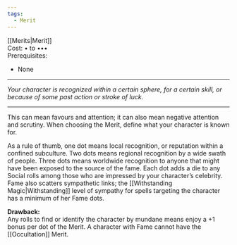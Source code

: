 ```yaml
---
tags:
  - Merit
---
```


[[Merits|Merit]]\
Cost: • to •••\
Prerequisites:
- None

---

_Your character is recognized within a certain sphere, for a certain skill, or because of some past action or stroke of luck._

---

This can mean favours and attention; it can also mean negative attention and scrutiny. When choosing the Merit, define what your character is known for.

As a rule of thumb, one dot means local recognition, or reputation within a confined subculture. Two dots means regional recognition by a wide swath of people. Three dots means worldwide recognition to anyone that might have been exposed to the source of the fame. Each dot adds a die to any Social rolls among those who are impressed by your character’s celebrity.\
Fame also scatters sympathetic links; the [[Withstanding Magic|Withstanding]] level of sympathy for spells targeting the character has a minimum of her Fame dots.

**Drawback:**\
Any rolls to find or identify the character by mundane means enjoy a +1 bonus per dot of the Merit. A character with Fame cannot have the [[Occultation]] Merit.